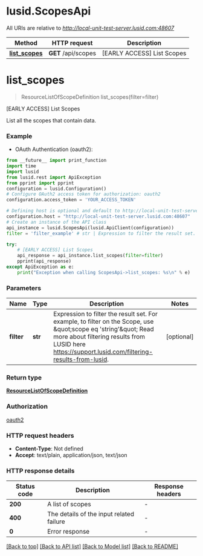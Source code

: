 # lusid.ScopesApi

All URIs are relative to *http://local-unit-test-server.lusid.com:48607*

Method | HTTP request | Description
------------- | ------------- | -------------
[**list_scopes**](ScopesApi.md#list_scopes) | **GET** /api/scopes | [EARLY ACCESS] List Scopes


# **list_scopes**
> ResourceListOfScopeDefinition list_scopes(filter=filter)

[EARLY ACCESS] List Scopes

List all the scopes that contain data.

### Example

* OAuth Authentication (oauth2):
```python
from __future__ import print_function
import time
import lusid
from lusid.rest import ApiException
from pprint import pprint
configuration = lusid.Configuration()
# Configure OAuth2 access token for authorization: oauth2
configuration.access_token = 'YOUR_ACCESS_TOKEN'

# Defining host is optional and default to http://local-unit-test-server.lusid.com:48607
configuration.host = "http://local-unit-test-server.lusid.com:48607"
# Create an instance of the API class
api_instance = lusid.ScopesApi(lusid.ApiClient(configuration))
filter = 'filter_example' # str | Expression to filter the result set.              For example, to filter on the Scope, use \"scope eq 'string'\"              Read more about filtering results from LUSID here https://support.lusid.com/filtering-results-from-lusid. (optional)

try:
    # [EARLY ACCESS] List Scopes
    api_response = api_instance.list_scopes(filter=filter)
    pprint(api_response)
except ApiException as e:
    print("Exception when calling ScopesApi->list_scopes: %s\n" % e)
```

### Parameters

Name | Type | Description  | Notes
------------- | ------------- | ------------- | -------------
 **filter** | **str**| Expression to filter the result set.              For example, to filter on the Scope, use \&quot;scope eq &#39;string&#39;\&quot;              Read more about filtering results from LUSID here https://support.lusid.com/filtering-results-from-lusid. | [optional] 

### Return type

[**ResourceListOfScopeDefinition**](ResourceListOfScopeDefinition.md)

### Authorization

[oauth2](../README.md#oauth2)

### HTTP request headers

 - **Content-Type**: Not defined
 - **Accept**: text/plain, application/json, text/json

### HTTP response details
| Status code | Description | Response headers |
|-------------|-------------|------------------|
**200** | A list of scopes |  -  |
**400** | The details of the input related failure |  -  |
**0** | Error response |  -  |

[[Back to top]](#) [[Back to API list]](../README.md#documentation-for-api-endpoints) [[Back to Model list]](../README.md#documentation-for-models) [[Back to README]](../README.md)

